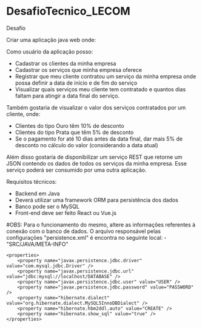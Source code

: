 # DesafioTecnico_LECOM


Desafio

Criar uma aplicação java web onde:

 

Como usuário da aplicação posso:

- Cadastrar os clientes da minha empresa
- Cadastrar os serviços  que minha empresa oferece
- Registrar que meu cliente contratou um serviço da minha empresa onde possa definir a data de início e de fim do serviço
- Visualizar quais serviços meu cliente tem contratado e quantos dias faltam para atingir a data final do serviço. 


Também gostaria de visualizar o valor  dos  serviços contratados por um cliente, onde:
- Clientes do tipo Ouro têm 10% de desconto
- Clientes do tipo Prata que têm 5% de desconto
- Se o pagamento for até 10  dias antes da data final, dar mais 5% de desconto no cálculo do valor (considerando a data atual)


Além disso gostaria de disponibilizar um serviço REST que retorne um JSON contendo os dados de todos os  serviços da minha empresa. Esse serviço poderá ser consumido por uma outra aplicação.


Requisitos técnicos:

- Backend em Java
- Deverá utilizar uma framework ORM para persistência dos dados
- Banco pode ser o MySQL
- Front-end deve ser feito React ou Vue.js

#OBS:
Para o funcionamento do mesmo, altere as informações referentes à conexão com o banco de dados.
O arquivo responsável pelas configurações "persistence.xml" é encontra no seguinte local:
	- "SRC/JAVA/META-INFO"

	<properties>
		<property name="javax.persistence.jdbc.driver" value="com.mysql.jdbc.Driver" />
		<property name="javax.persistence.jdbc.url" value="jdbc:mysql://localhost/DATABASE" /> 
		<property name="javax.persistence.jdbc.user" value="USER" />
		<property name="javax.persistence.jdbc.password" value="PASSWORD" />
		<property name="hibernate.dialect" value="org.hibernate.dialect.MySQL5InnoDBDialect" />
		<property name="hibernate.hbm2ddl.auto" value="CREATE" />
		<property name="hibernate.show_sql" value="true" />
	</properties>